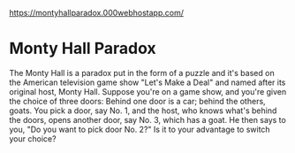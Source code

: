 https://montyhallparadox.000webhostapp.com/

# Monty Hall Paradox
The Monty Hall is a paradox put in the form of a puzzle and it's based on the American television game show "Let's Make a Deal" and named after its original host, Monty Hall. Suppose you're on a game show, and you're given the choice of three doors: Behind one door is a car; behind the others, goats. You pick a door, say No. 1, and the host, who knows what's behind the doors, opens another door, say No. 3, which has a goat. He then says to you, "Do you want to pick door No. 2?" Is it to your advantage to switch your choice?
